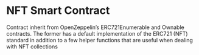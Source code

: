 # NFT Smart Contract
Contract inherit from OpenZeppelin’s ERC721Enumerable and Ownable contracts.
The former has a default implementation of the ERC721 (NFT) standard in addition to a few helper functions that are useful when dealing with NFT collections
